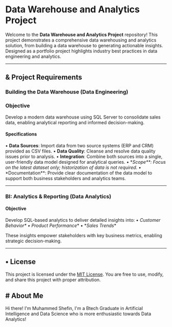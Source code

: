 # Data Warehouse and Analytics Project

Welcome to the **Data Warehouse and Analytics Project** repository! 
This project demonstrates a comprehensive data warehousing and analytics solution, from building a data warehouse to generating actionable insights. Designed as a portfolio project highlights industry best practices in data engineering and analytics.

------
## & Project Requirements

### Building the Data Warehouse (Data Engineering)

### Objective
Develop a modern data warehouse using SQL Server to consolidate sales data, enabling analytical reporting and informed decision-making.


#### Specifications
•⁠  ⁠**Data Sources**: Import data from two source systems (ERP and CRM) provided as CSV files.
•⁠  ⁠**Data Quality**: Cleanse and resolve data quality issues prior to analysis.
•⁠  ⁠⁠**Integration⁠**: Combine both sources into a single, user-friendly data model designed for analytical queries.
•⁠  ⁠*⁠*Scope⁠**: Focus on the latest dataset only; historization of data is not required.
•⁠  ⁠*⁠*Documentation⁠**: Provide clear documentation of the data model to support both business stakeholders and analytics teams.

-------


### BI: Analytics & Reporting (Data Analytics)

#### Objective
Develop SQL-based analytics to deliver detailed insights into:
•⁠  ⁠*⁠*Customer Behavior⁠**
•⁠  ⁠*⁠*Product Performance*⁠*
•⁠  ⁠*⁠*S⁠⁠⁠ales Trends⁠**

These insights empower stakeholders with key business metrics, enabling strategic decision-making.

-------

## • License
This project is licensed under the [MIT License](LICENSE). You are free to use, modify, and share this project with proper attribution.


## # About Me
Hi there! I'm Muhammed Shefin, I'm a Btech Graduate in Artificial Intelligence and Data Science who is more enthusiastic towards Data Analytics!

